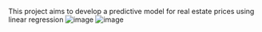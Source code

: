 This project aims to develop a predictive model for real estate prices using linear regression
![image](https://github.com/user-attachments/assets/05939cce-bb6d-4a4a-8152-3b12ba9208c3)
![image](https://github.com/user-attachments/assets/de300a8e-3671-40bf-a757-30bfae270cd9)
